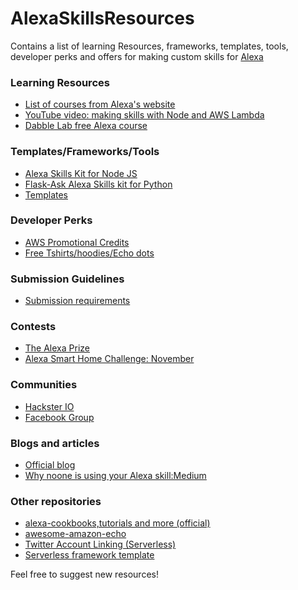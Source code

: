 # AlexaSkillsResources
Contains a list of learning Resources, frameworks, templates, tools, developer perks and offers for making custom skills for [Alexa](https://developer.amazon.com/alexa)

### Learning Resources
* [List of courses from Alexa's website](https://developer.amazon.com/alexa-skills-kit/alexa-skills-developer-training)
* [YouTube video: making skills with Node and AWS Lambda](https://www.youtube.com/watch?v=zt9WdE5kR6g)
* [Dabble Lab free Alexa course](https://learn.dabblelab.com/)

### Templates/Frameworks/Tools
* [Alexa Skills Kit for Node JS](https://github.com/alexa/alexa-skills-kit-sdk-for-nodejs)
* [Flask-Ask Alexa Skills kit for Python](https://github.com/johnwheeler/flask-ask)
* [Templates](https://developer.amazon.com/alexa-skills-kit/tutorials)

### Developer Perks
* [AWS Promotional Credits](https://developer.amazon.com/alexa-skills-kit/alexa-aws-credits)
* [Free Tshirts/hoodies/Echo dots](https://developer.amazon.com/alexa-skills-kit/alexa-developer-skill-promotion)

### Submission Guidelines
* [Submission requirements](https://developer.amazon.com/docs/custom-skills/certification-requirements-for-custom-skills.html)

### Contests
* [The Alexa Prize](https://developer.amazon.com/alexaprize)
* [Alexa Smart Home Challenge: November](https://www.hackster.io/contests/alexasmarthome)

### Communities
* [Hackster IO](https://www.hackster.io/amazon-alexa)
* [Facebook Group](https://www.facebook.com/groups/303064340153583/)

### Blogs and articles
* [Official blog](https://developer.amazon.com/blogs/alexa/)
* [Why noone is using your Alexa skill:Medium](https://medium.com/the-mission/nobody-cares-about-your-amazon-alexa-skill-ac14bd080327)

### Other repositories
* [alexa-cookbooks,tutorials and more (official)](https://github.com/alexa)
* [awesome-amazon-echo](https://github.com/miguelmota/awesome-amazon-echo)
* [Twitter Account Linking (Serverless)](https://github.com/josephyi/serverless-twitter-oauth)
* [Serverless framework template](https://github.com/rmtuckerphx/alexa-skill-serverless-starter-template)

Feel free to suggest new resources!
